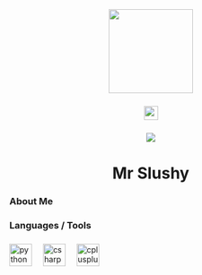 <div align="center">
  <img height="150" src="https://i.seadn.io/s/raw/files/9e75b1fe5f0c8c6509d51c0b03bf952e.gif?auto=format&dpr=1&w=1000"  />
</div>

###

<div align="center">
  <a href="https://www.youtube.com/@slushyfed" target="_blank">
    <img src="https://img.shields.io/static/v1?message=Youtube&logo=youtube&label=&color=FF0000&logoColor=white&labelColor=&style=for-the-badge" height="25" alt="youtube logo"  />
  </a>
</div>

###

<div align="center">
  <img src="https://visitor-badge.laobi.icu/badge?page_id=slushyfed.slushyfed&"  />
</div>

###

<h1 align="center">Mr Slushy</h1>

###

<h3 align="left">About Me</h3>

###

<p align="left"></p>

###

<h3 align="left">Languages / Tools</h3>

###

<div align="left">
  <img src="https://cdn.jsdelivr.net/gh/devicons/devicon/icons/python/python-original.svg" height="40" alt="python logo"  />
  <img width="12" />
  <img src="https://cdn.jsdelivr.net/gh/devicons/devicon/icons/csharp/csharp-original.svg" height="40" alt="csharp logo"  />
  <img width="12" />
  <img src="https://cdn.jsdelivr.net/gh/devicons/devicon/icons/cplusplus/cplusplus-original.svg" height="40" alt="cplusplus logo"  />
</div>

###

